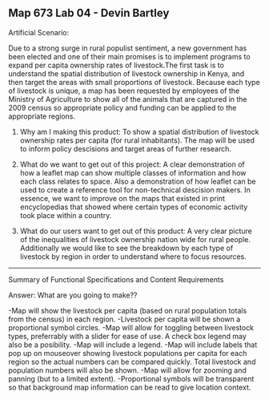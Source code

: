 Map 673 Lab 04 - Devin Bartley
---------------

Artificial Scenario:

 Due to a strong surge in rural populist sentiment, a new government has been elected and one of their main promises is to implement programs to expand per capita ownership rates of livestock.The first task is to understand the spatial distribution of livestock ownership in Kenya, and then target the areas with small proportions of livestock. Because each type of livestock is unique, a map has been requested by employees of the Ministry of Agriculture to show all of the animals that are captured in the 2009 census so appropriate policy and funding can be applied to the appropriate regions.

1. Why am I making this product:
        To show a spatial distribution of livestock ownership rates per capita (for rural inhabitants). The map will be used to inform policy descisions and target areas of further research.

2. What do we want to get out of this project:
        A clear demonstration of how a leaflet map can show multiple classes of information and how each class relates to space. Also a demonstration of how leaflet can be used to create a reference tool for non-technical descision makers. In essence, we want to improve on the maps that existed in print encyclopedias that showed where certain types of economic activity took place within a country.

3. What do our users want to get out of this product:
        A very clear picture of the inequalities of livestock ownership nation wide for rural people. Additionally we would like to see the breakdown by each type of livestock by region in order to understand where to focus resources.
        
--------
Summary of Functional Specifications and Content Requirements

Answer: What are you going to make??

-Map will show the livestock per capita (based on rural population totals from the census) in each region.
-Livestock per capita will be shown a proportional symbol circles.
-Map will allow for toggling between livestock types, preferrably with a slider for ease of use. A check box legend may also be a posibility.
-Map will include a legend.
-Map will include labels that pop up on mouseover showing livestock populations per capita for each region so the actual numbers can be compared quickly. Total livestock and population numbers will also be shown.
-Map will allow for zooming and panning (but to a limited extent).
-Proportional symbols will be transparent so that background map information can be read to give location context.




